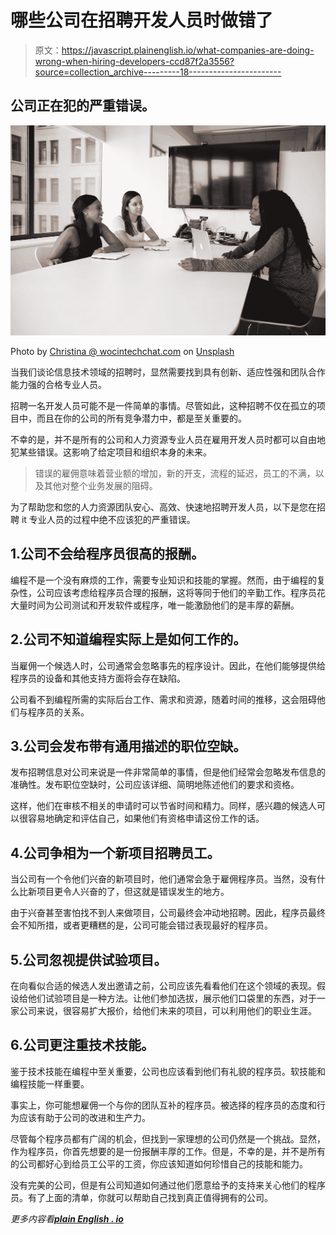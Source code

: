 # 哪些公司在招聘开发人员时做错了

> 原文：<https://javascript.plainenglish.io/what-companies-are-doing-wrong-when-hiring-developers-ccd87f2a3556?source=collection_archive---------18----------------------->

## 公司正在犯的严重错误。

![](img/922964b345974d426c0b0458406d4faf.png)

Photo by [Christina @ wocintechchat.com](https://unsplash.com/@wocintechchat?utm_source=medium&utm_medium=referral) on [Unsplash](https://unsplash.com?utm_source=medium&utm_medium=referral)

当我们谈论信息技术领域的招聘时，显然需要找到具有创新、适应性强和团队合作能力强的合格专业人员。

招聘一名开发人员可能不是一件简单的事情。尽管如此，这种招聘不仅在孤立的项目中，而且在你的公司的所有竞争潜力中，都是至关重要的。

不幸的是，并不是所有的公司和人力资源专业人员在雇用开发人员时都可以自由地犯某些错误。这影响了给定项目和组织本身的未来。

> 错误的雇佣意味着营业额的增加，新的开支，流程的延迟，员工的不满，以及其他对整个业务发展的阻碍。

为了帮助您和您的人力资源团队安心、高效、快速地招聘开发人员，以下是您在招聘 it 专业人员的过程中绝不应该犯的严重错误。

## 1.公司不会给程序员很高的报酬。

编程不是一个没有麻烦的工作，需要专业知识和技能的掌握。然而，由于编程的复杂性，公司应该考虑给程序员合理的报酬，这将等同于他们的辛勤工作。程序员花大量时间为公司测试和开发软件或程序，唯一能激励他们的是丰厚的薪酬。

## 2.公司不知道编程实际上是如何工作的。

当雇佣一个候选人时，公司通常会忽略事先的程序设计。因此，在他们能够提供给程序员的设备和其他支持方面将会存在缺陷。

公司看不到编程所需的实际后台工作、需求和资源，随着时间的推移，这会阻碍他们与程序员的关系。

## 3.公司会发布带有通用描述的职位空缺。

发布招聘信息对公司来说是一件非常简单的事情，但是他们经常会忽略发布信息的准确性。发布职位空缺时，公司应该详细、简明地陈述他们的要求和资格。

这样，他们在审核不相关的申请时可以节省时间和精力。同样，感兴趣的候选人可以很容易地确定和评估自己，如果他们有资格申请这份工作的话。

## 4.公司争相为一个新项目招聘员工。

当公司有一个令他们兴奋的新项目时，他们通常会急于雇佣程序员。当然，没有什么比新项目更令人兴奋的了，但这就是错误发生的地方。

由于兴奋甚至害怕找不到人来做项目，公司最终会冲动地招聘。因此，程序员最终会不知所措，或者更糟糕的是，公司可能会错过表现最好的程序员。

## 5.公司忽视提供试验项目。

在向看似合适的候选人发出邀请之前，公司应该先看看他们在这个领域的表现。假设给他们试验项目是一种方法。让他们参加选拔，展示他们口袋里的东西，对于一家公司来说，很容易扩大报价，给他们未来的项目，可以利用他们的职业生涯。

## 6.公司更注重技术技能。

鉴于技术技能在编程中至关重要，公司也应该看到他们有礼貌的程序员。软技能和编程技能一样重要。

事实上，你可能想雇佣一个与你的团队互补的程序员。被选择的程序员的态度和行为应该有助于公司的改进和生产力。

尽管每个程序员都有广阔的机会，但找到一家理想的公司仍然是一个挑战。显然，作为程序员，你首先想要的是一份报酬丰厚的工作。但是，不幸的是，并不是所有的公司都好心到给员工公平的工资，你应该知道如何珍惜自己的技能和能力。

没有完美的公司，但是有公司知道如何通过他们愿意给予的支持来关心他们的程序员。有了上面的清单，你就可以帮助自己找到真正值得拥有的公司。

*更多内容看*[***plain English . io***](http://plainenglish.io/)